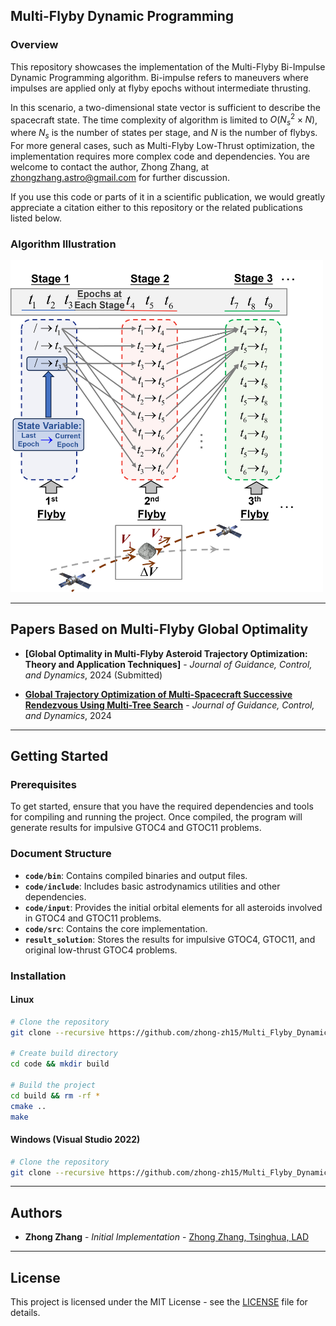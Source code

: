 ## Multi-Flyby Dynamic Programming

### Overview

This repository showcases the implementation of the Multi-Flyby Bi-Impulse Dynamic Programming algorithm. Bi-impulse refers to maneuvers where impulses are applied only at flyby epochs without intermediate thrusting.

In this scenario, a two-dimensional state vector is sufficient to describe the spacecraft state. The  time complexity of algorithm is limited to $O(N_s^2 \times N)$, where $N_s$ is the number of states per stage, and $N$ is the number of flybys. For more general cases, such as Multi-Flyby Low-Thrust optimization, the implementation requires more complex code and dependencies. You are welcome to contact the author, Zhong Zhang, at [zhongzhang.astro@gmail.com](mailto:zhongzhang.astro@gmail.com) for further discussion.

If you use this code or parts of it in a scientific publication, we would greatly appreciate a citation either to this repository or the related publications listed below.

### Algorithm Illustration

<img src="figure_DP_2_impulse.png" alt="Algorithm Diagram" width="500" />

---

## Papers Based on Multi-Flyby Global Optimality

- **[Global Optimality in Multi-Flyby Asteroid Trajectory Optimization: Theory and Application Techniques]** - *Journal of Guidance, Control, and Dynamics*, 2024 (Submitted)

- **[Global Trajectory Optimization of Multi-Spacecraft Successive Rendezvous Using Multi-Tree Search](https://arc.aiaa.org/doi/10.2514/1.G007764)** - *Journal of Guidance, Control, and Dynamics*, 2024

---

## Getting Started

### Prerequisites

To get started, ensure that you have the required dependencies and tools for compiling and running the project. Once compiled, the program will generate results for impulsive GTOC4 and GTOC11 problems.

### Document Structure

- **`code/bin`**: Contains compiled binaries and output files.
- **`code/include`**: Includes basic astrodynamics utilities and other dependencies.
- **`code/input`**: Provides the initial orbital elements for all asteroids involved in GTOC4 and GTOC11 problems.
- **`code/src`**: Contains the core implementation.
- **`result_solution`**: Stores the results for impulsive GTOC4, GTOC11, and original low-thrust GTOC4 problems.

### Installation

#### Linux
```bash
# Clone the repository
git clone --recursive https://github.com/zhong-zh15/Multi_Flyby_Dynamic_Programming

# Create build directory
cd code && mkdir build

# Build the project
cd build && rm -rf *
cmake ..
make
```

#### Windows (Visual Studio 2022)
```bash
# Clone the repository
git clone --recursive https://github.com/zhong-zh15/Multi_Flyby_Dynamic_Programming
```

---

## Authors

- **Zhong Zhang** - *Initial Implementation* - [Zhong Zhang, Tsinghua, LAD](https://github.com/zhong-zh15)

---

## License

This project is licensed under the MIT License - see the [LICENSE](LICENSE) file for details.
